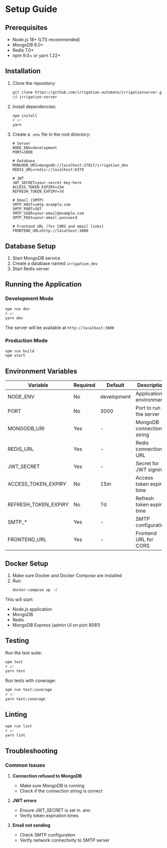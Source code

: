 # Setup Guide

## Prerequisites

- Node.js 18+ (LTS recommended)
- MongoDB 6.0+
- Redis 7.0+
- npm 9.0+ or yarn 1.22+

## Installation

1. Clone the repository:

   ```bash
   git clone https://github.com/irrigation-automate/irrigationserver.git
   cd irrigation-server
   ```

2. Install dependencies:

   ```bash
   npm install
   # or
   yarn
   ```

3. Create a `.env` file in the root directory:

   ```env
   # Server
   NODE_ENV=development
   PORT=3000

   # Database
   MONGODB_URI=mongodb://localhost:27017/irrigation_dev
   REDIS_URL=redis://localhost:6379

   # JWT
   JWT_SECRET=your-secret-key-here
   ACCESS_TOKEN_EXPIRY=15m
   REFRESH_TOKEN_EXPIRY=7d

   # Email (SMTP)
   SMTP_HOST=smtp.example.com
   SMTP_PORT=587
   SMTP_USER=your-email@example.com
   SMTP_PASS=your-email-password

   # Frontend URL (for CORS and email links)
   FRONTEND_URL=http://localhost:3000
   ```

## Database Setup

1. Start MongoDB service
2. Create a database named `irrigation_dev`
3. Start Redis server

## Running the Application

### Development Mode

```bash
npm run dev
# or
yarn dev
```

The server will be available at `http://localhost:3000`

### Production Mode

```bash
npm run build
npm start
```

## Environment Variables

| Variable             | Required | Default     | Description               |
| -------------------- | -------- | ----------- | ------------------------- |
| NODE_ENV             | No       | development | Application environment   |
| PORT                 | No       | 3000        | Port to run the server    |
| MONGODB_URI          | Yes      | -           | MongoDB connection string |
| REDIS_URL            | Yes      | -           | Redis connection URL      |
| JWT_SECRET           | Yes      | -           | Secret for JWT signing    |
| ACCESS_TOKEN_EXPIRY  | No       | 15m         | Access token expiry time  |
| REFRESH_TOKEN_EXPIRY | No       | 7d          | Refresh token expiry time |
| SMTP\_\*             | Yes      | -           | SMTP configuration        |
| FRONTEND_URL         | Yes      | -           | Frontend URL for CORS     |

## Docker Setup

1. Make sure Docker and Docker Compose are installed
2. Run:
   ```bash
   docker-compose up -d
   ```

This will start:

- Node.js application
- MongoDB
- Redis
- MongoDB Express (admin UI on port 8081)

## Testing

Run the test suite:

```bash
npm test
# or
yarn test
```

Run tests with coverage:

```bash
npm run test:coverage
# or
yarn test:coverage
```

## Linting

```bash
npm run lint
# or
yarn lint
```

## Troubleshooting

### Common Issues

1. **Connection refused to MongoDB**
   - Make sure MongoDB is running
   - Check if the connection string is correct

2. **JWT errors**
   - Ensure JWT_SECRET is set in .env
   - Verify token expiration times

3. **Email not sending**
   - Check SMTP configuration
   - Verify network connectivity to SMTP server
